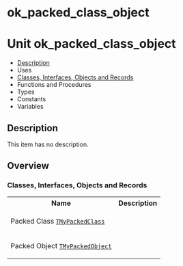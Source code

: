 # ok\_packed\_class\_object


# Unit ok\_packed\_class\_object

- [Description](#PasDoc-Description)
- Uses
- [Classes, Interfaces, Objects and Records](#PasDoc-Classes)
- Functions and Procedures
- Types
- Constants
- Variables

<span id="PasDoc-Description"/>

## Description
This item has no description.

<span id="PasDoc-Uses"/>

## Overview

### Classes, Interfaces, Objects and Records
<span id="PasDoc-Classes"/>


<table>
<tr class="listheader">
<th class="itemname">Name</th>
<th class="itemdesc">Description</th>
</tr>
<tr>

<td>

Packed Class&nbsp;[`TMyPackedClass`](ok_packed_class_object.TMyPackedClass.md)
</td>

<td>

&nbsp;
</td>
</tr>
<tr>

<td>

Packed Object&nbsp;[`TMyPackedObject`](ok_packed_class_object.TMyPackedObject.md)
</td>

<td>

&nbsp;
</td>
</tr>
</table>
